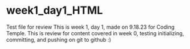 # week1_day1_HTML
Test file for review
This is week 1, day 1, made on 9.18.23 for Coding Temple. This is review for content covered in week 0, testing initializing, committing, and pushing on git to github :)
